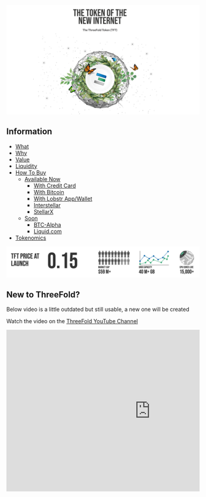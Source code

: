 
![](./img/token_internet.png)

## Information

- [What](token_what.md)
- [Why](token_why.md)
- [Value](token_grid_valuation.md)
- [Liquidity](token_liquidity.md)
- [How To Buy](how_to_buy.md)
   - [Available Now](buy_now.md)
      - [With Credit Card](tft_mazraa.md)
      - [With Bitcoin](tft_with_btc.md)
      - [With Lobstr App/Wallet](cc_buytft_lobstr_wallet.md)
      - [Interstellar](tft_interstellar.md)
      - [StellarX](cc_buytft_stellarx.md)
   - [Soon](buy_later.md)
      - [BTC-Alpha](tft_btc_alpha.md)
      - [Liquid.com](tft_liquid.md)
- [Tokenomics](tokenomics.md)

![](./img/token_fundementals.png)

## New to ThreeFold?

Below video is a little outdated but still usable, a new one will be created


Watch the video on the [ThreeFold YouTube Channel](https://www.youtube.com/channel/UCKMNPuhs-8tHYfGd92krC8w)

<div style="overflow:hidden;">
   <iframe width="750" height="421" src="https://www.youtube.com/embed/4exjbFvnGkk" frameborder="0" allow="accelerometer; autoplay; encrypted-media; gyroscope; picture-in-picture" allowfullscreen></iframe>
</div>

